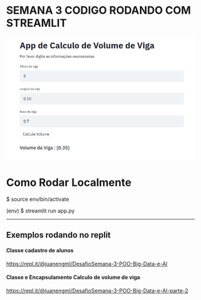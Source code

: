 # SEMANA 3 CODIGO RODANDO COM STREAMLIT 

![](image.png)

# Como Rodar Localmente 

$ source env/bin/activate 

(env) $ streamlit run app.py 

---

## Exemplos rodando no replit 

#### Classe cadastro de alunos 

https://repl.it/@juanengml/DesafioSemana-3-POO-Big-Data-e-AI

#### Classe e Encapsulamento Calculo de volume de viga

https://repl.it/@juanengml/DesafioSemana-3-POO-Big-Data-e-AI-parte-2


